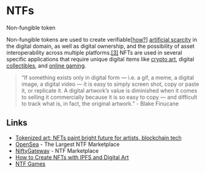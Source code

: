 # NTFs

Non-fungible token

Non-fungible tokens are used to create verifiable\[[how?](https://en.wikipedia.org/wiki/Wikipedia:Please_clarify)\] [artificial scarcity](https://en.wikipedia.org/wiki/Artificial_scarcity) in the digital domain, as well as digital ownership, and the possibility of asset interoperability across multiple platforms.[\[3\]](https://en.wikipedia.org/wiki/Non-fungible_token#cite_note-4) NFTs are used in several specific applications that require unique digital items like [crypto art](https://en.wikipedia.org/wiki/Crypto_art), digital [collectibles](https://en.wikipedia.org/wiki/Collectable), and [online gaming](https://en.wikipedia.org/wiki/Online_game).

> “If something exists only in digital form — i.e. a gif, a meme, a digital image, a digital video — it is easy to simply screen shot, copy or paste it, or replicate it. A digital artwork’s value is diminished when it comes to selling it commercially because it is so easy to copy — and difficult to track what is, in fact, the original artwork.” - Blake Finucane

## Links

* [Tokenized art: NFTs paint bright future for artists, blockchain tech](https://cointelegraph.com/news/tokenized-art-nfts-paint-bright-future-for-artists-blockchain-tech)
* [OpenSea](https://opensea.io/) - The Largest NTF Marketplace
* [NiftyGateway](https://niftygateway.com/) - NTF Marketplace
* [How to Create NFTs with IPFS and Digital Art](https://medium.com/pinata/ipfs-nfts-and-persistent-artwork-50a129587a36)
* [NTF Games](https://cryptalker.com/best-nft-games/)

